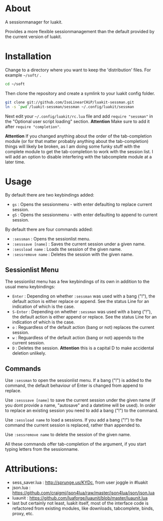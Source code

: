 About
=====
A sessionmanager for luakit.

Provides a more flexible sessionmanagement than the default provided by the current version of luakit.


Installation
============

Change to a directory where you want to keep the 'distribution' files. For example ```~/soft/``` .

```bash
cd ~/soft
```

Then clone the repository and create a symlink to your luakit config folder.

```bash
git clone git://github.com/IsoLinearCHiP/luakit-sessman.git
ln -s `pwd`/luakit-sessman/sessman ~/.config/luakit/sessman
```

Next edit your ```~/.config/luakit/rc.lua``` file and add ```require "sessman"``` in the "Optional user script loading" section. **Attention** Make sure to add it after ```require "completion"```.

**Attention**
If you changed anything about the order of the tab-completion module (or for that matter probably anything about the tab-completion) things will likely be broken, as I am doing some funky stuff with the complete module to get the tab-completion to work with the session list. I will add an option to disable interfering with the tabcomplete module at a later time.


Usage
=====

By default there are two keybindings added:
* ```gs``` : Opens the sessionmenu - with enter defaulting to replace current session.
* ```gS``` : Opens the sessionmenu - with enter defaulting to append to current session.

By default there are four commands added:
* ```:sessman```         : Opens the sessionlist menu.
* ```:sesssave [name]``` : Saves the current session under a given name.
* ```:sessload name```   : Loads the session of the given name.
* ```:sessremove name``` : Deletes the session with the given name.

Sessionlist Menu
----------------

The sessionlist menu has a few keybindings of its own in addition to the usual menu keybindings:

* ```Enter```   : Depending on whether ```:sessman``` was used with a bang ("!"), the default action is either replace or append. See the status Line for an indication of which is the case.
* ```S-Enter``` : Depending on whether ```:sessman``` was used with a bang ("!"), the default action is either append or replace. See the status Line for an indication of which is the case.
* ```o```       : Reguardless of the default action (bang or not) replaces the current session.
* ```w```       : Reguardless of the default action (bang or not) appends to the current session.
* ```D```       : Deletes the session. **Attention** this is a capital D to make accidental deletion unlikely.

Commands
--------

Use ```:sessman``` to open the sessionlist menu. If a bang ("!") is added to the command, the default behaviour of Enter is changed from append to replace.

Use ```:sesssave [name]``` to save the current session under the given name (if you dont provide a name, "autosave" and a datetime will be used). In order to replace an existing session you need to add a bang ("!") to the command.

Use ```:sessload name``` to load a sessions. If you add a bang ("!") to the command the current session is replaced, rather than appended to.

Use ```:sessremove name``` to delete the session of the given name.

All these commands offer tab-completion of the argument, if you start typing letters from the sessionname.


Attributions:
=============
* sess_saver.lua : http://sprunge.us/KYDc, from user joggle in #luakit
* json.lua : https://github.com/craigmj/json4lua/raw/master/json4lua/json/json.lua
* luaunit : https://github.com/luaforge/luaunit/blob/master/luaunit.lua
* last but certainly not least, luakit itself, most of the interface code is refactored from existing modules, like downloads, tabcomplete, binds, proxy, etc.
